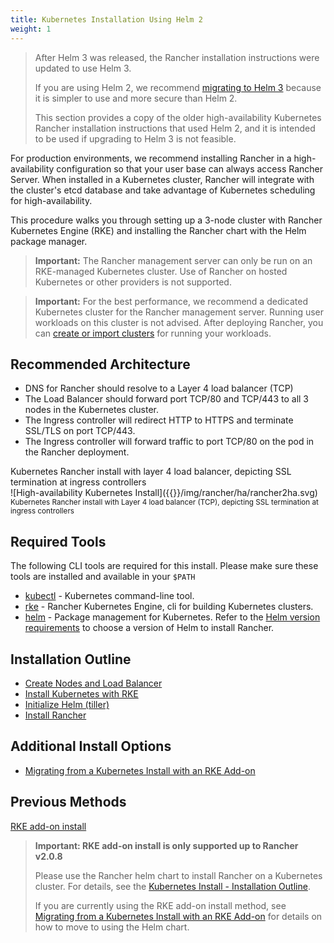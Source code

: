 ```yaml
---
title: Kubernetes Installation Using Helm 2
weight: 1
---
```


> After Helm 3 was released, the Rancher installation instructions were updated to use Helm 3.
>
> If you are using Helm 2, we recommend [migrating to Helm 3](https://helm.sh/blog/migrate-from-helm-v2-to-helm-v3/) because it is simpler to use and more secure than Helm 2.
>
> This section provides a copy of the older high-availability Kubernetes Rancher installation instructions that used Helm 2, and it is intended to be used if upgrading to Helm 3 is not feasible.

For production environments, we recommend installing Rancher in a high-availability configuration so that your user base can always access Rancher Server. When installed in a Kubernetes cluster, Rancher will integrate with the cluster's etcd database and take advantage of Kubernetes scheduling for high-availability.

This procedure walks you through setting up a 3-node cluster with Rancher Kubernetes Engine (RKE) and installing the Rancher chart with the Helm package manager.

> **Important:** The Rancher management server can only be run on an RKE-managed Kubernetes cluster. Use of Rancher on hosted Kubernetes or other providers is not supported.

> **Important:** For the best performance, we recommend a dedicated Kubernetes cluster for the Rancher management server. Running user workloads on this cluster is not advised. After deploying Rancher, you can [create or import clusters]({{<baseurl>}}/rancher/v2.0.x-v2.4.x/en/cluster-provisioning/#cluster-creation-in-rancher) for running your workloads.

## Recommended Architecture

- DNS for Rancher should resolve to a Layer 4 load balancer (TCP)
- The Load Balancer should forward port TCP/80 and TCP/443 to all 3 nodes in the Kubernetes cluster.
- The Ingress controller will redirect HTTP to HTTPS and terminate SSL/TLS on port TCP/443.
- The Ingress controller will forward traffic to port TCP/80 on the pod in the Rancher deployment.

<figcaption>Kubernetes Rancher install with layer 4 load balancer, depicting SSL termination at ingress controllers</figcaption>
![High-availability Kubernetes Install]({{<baseurl>}}/img/rancher/ha/rancher2ha.svg)
<sup>Kubernetes Rancher install with Layer 4 load balancer (TCP), depicting SSL termination at ingress controllers</sup>

## Required Tools

The following CLI tools are required for this install. Please make sure these tools are installed and available in your `$PATH`

- [kubectl](https://kubernetes.io/docs/tasks/tools/install-kubectl/#install-kubectl) - Kubernetes command-line tool.
- [rke]({{<baseurl>}}/rke/latest/en/installation/) - Rancher Kubernetes Engine, cli for building Kubernetes clusters.
- [helm](https://docs.helm.sh/using_helm/#installing-helm) - Package management for Kubernetes. Refer to the [Helm version requirements]({{<baseurl>}}/rancher/v2.0.x-v2.4.x/en/installation/options/helm-version) to choose a version of Helm to install Rancher.

## Installation Outline

- [Create Nodes and Load Balancer]({{<baseurl>}}/rancher/v2.0.x-v2.4.x/en/installation/options/helm2/create-nodes-lb/)
- [Install Kubernetes with RKE]({{<baseurl>}}/rancher/v2.0.x-v2.4.x/en/installation/options/helm2/kubernetes-rke/)
- [Initialize Helm (tiller)]({{<baseurl>}}/rancher/v2.0.x-v2.4.x/en/installation/options/helm2/helm-init/)
- [Install Rancher]({{<baseurl>}}/rancher/v2.0.x-v2.4.x/en/installation/options/helm2/helm-rancher/)

## Additional Install Options

- [Migrating from a Kubernetes Install with an RKE Add-on]({{<baseurl>}}/rancher/v2.0.x-v2.4.x/en/upgrades/upgrades/migrating-from-rke-add-on/)

## Previous Methods

[RKE add-on install]({{<baseurl>}}/rancher/v2.0.x-v2.4.x/en/installation/options/helm2/rke-add-on/)

> **Important: RKE add-on install is only supported up to Rancher v2.0.8**
>
> Please use the Rancher helm chart to install Rancher on a Kubernetes cluster. For details, see the [Kubernetes Install - Installation Outline]({{<baseurl>}}/rancher/v2.0.x-v2.4.x/en/installation/options/helm2/#installation-outline).
>
> If you are currently using the RKE add-on install method, see [Migrating from a Kubernetes Install with an RKE Add-on]({{<baseurl>}}/rancher/v2.0.x-v2.4.x/en/upgrades/upgrades/migrating-from-rke-add-on/) for details on how to move to using the Helm chart.
